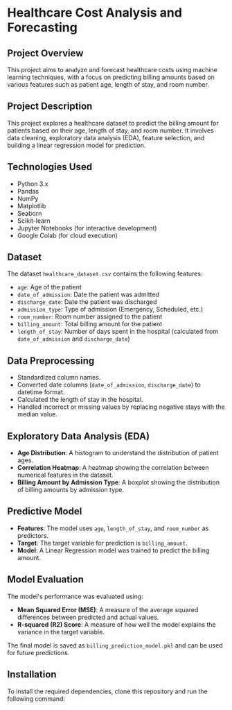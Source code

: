 # Healthcare Cost Analysis and Forecasting

## Project Overview
This project aims to analyze and forecast healthcare costs using machine learning techniques, with a focus on predicting billing amounts based on various features such as patient age, length of stay, and room number.


## Project Description
This project explores a healthcare dataset to predict the billing amount for patients based on their age, length of stay, and room number. It involves data cleaning, exploratory data analysis (EDA), feature selection, and building a linear regression model for prediction.

## Technologies Used
- Python 3.x
- Pandas
- NumPy
- Matplotlib
- Seaborn
- Scikit-learn
- Jupyter Notebooks (for interactive development)
- Google Colab (for cloud execution)

## Dataset
The dataset `healthcare_dataset.csv` contains the following features:
- `age`: Age of the patient
- `date_of_admission`: Date the patient was admitted
- `discharge_date`: Date the patient was discharged
- `admission_type`: Type of admission (Emergency, Scheduled, etc.)
- `room_number`: Room number assigned to the patient
- `billing_amount`: Total billing amount for the patient
- `length_of_stay`: Number of days spent in the hospital (calculated from `date_of_admission` and `discharge_date`)

## Data Preprocessing
- Standardized column names.
- Converted date columns (`date_of_admission`, `discharge_date`) to datetime format.
- Calculated the length of stay in the hospital.
- Handled incorrect or missing values by replacing negative stays with the median value.

## Exploratory Data Analysis (EDA)
- **Age Distribution**: A histogram to understand the distribution of patient ages.
- **Correlation Heatmap**: A heatmap showing the correlation between numerical features in the dataset.
- **Billing Amount by Admission Type**: A boxplot showing the distribution of billing amounts by admission type.

## Predictive Model
- **Features**: The model uses `age`, `length_of_stay`, and `room_number` as predictors.
- **Target**: The target variable for prediction is `billing_amount`.
- **Model**: A Linear Regression model was trained to predict the billing amount.

## Model Evaluation
The model's performance was evaluated using:
- **Mean Squared Error (MSE)**: A measure of the average squared differences between predicted and actual values.
- **R-squared (R2) Score**: A measure of how well the model explains the variance in the target variable.

The final model is saved as `billing_prediction_model.pkl` and can be used for future predictions.

## Installation
To install the required dependencies, clone this repository and run the following command:


